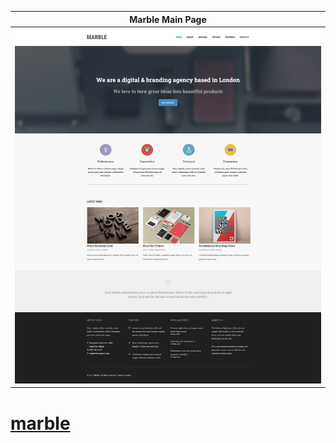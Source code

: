 |   Marble Main Page  |
|:-------------------:|
|![](./img/main.png)|

# [marble](https://ukmoldogazy.github.io/marble/)
